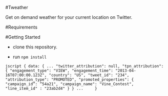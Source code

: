 #Tweather

Get on demand weather for your current location on Twitter.

#Requirements


#Getting Started

 * clone this repository.
 
* run ``
npm install
``

``jscript
{
    data: {
        ...
        "twitter_attribution": null,
        "tpn_attribution": {
            "engagement_type": "VIEW",
            "engagement_time": "2013-04-16T07:00:00.123Z",
            "country": "US",
            "tweet_id": "234",
            "attribution_type": "PROMOTED",
            "promoted_properties": {
                "campaign_id”: “54a21",
                "campaign_name": "Vine_Contest",
                "line_item_id" : "23ab2d4"
            }
        }
    ...    
    }
``
